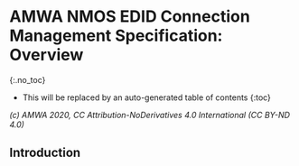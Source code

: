 # AMWA NMOS EDID Connection Management Specification: Overview
{:.no_toc}

* This will be replaced by an auto-generated table of contents
{:toc}

_(c) AMWA 2020, CC Attribution-NoDerivatives 4.0 International (CC BY-ND 4.0)_

## Introduction


